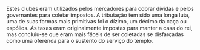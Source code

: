 ﻿Estes clubes eram utilizados pelos mercadores para cobrar dívidas e pelos governantes para coletar impostos. A tributação tem sido uma longa luta, uma de suas formas mais primitivas foi o dízimo, um décimo da caça ou espólios. As taxas eram originalmente impostas para manter a casa do rei, mas concluiu-se que eram mais fáceis de ser coletadas se disfarçadas como uma oferenda para o sustento do serviço do templo.